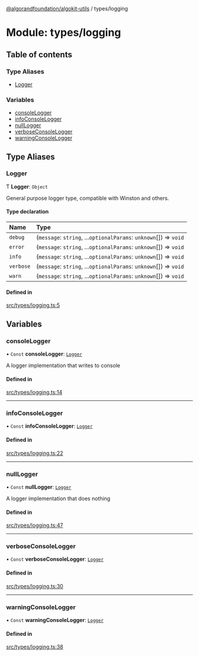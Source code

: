 [@algorandfoundation/algokit-utils](../README.md) / types/logging

# Module: types/logging

## Table of contents

### Type Aliases

- [Logger](types_logging.md#logger)

### Variables

- [consoleLogger](types_logging.md#consolelogger)
- [infoConsoleLogger](types_logging.md#infoconsolelogger)
- [nullLogger](types_logging.md#nulllogger)
- [verboseConsoleLogger](types_logging.md#verboseconsolelogger)
- [warningConsoleLogger](types_logging.md#warningconsolelogger)

## Type Aliases

### Logger

Ƭ **Logger**: `Object`

General purpose logger type, compatible with Winston and others.

#### Type declaration

| Name | Type |
| :------ | :------ |
| `debug` | (`message`: `string`, ...`optionalParams`: `unknown`[]) => `void` |
| `error` | (`message`: `string`, ...`optionalParams`: `unknown`[]) => `void` |
| `info` | (`message`: `string`, ...`optionalParams`: `unknown`[]) => `void` |
| `verbose` | (`message`: `string`, ...`optionalParams`: `unknown`[]) => `void` |
| `warn` | (`message`: `string`, ...`optionalParams`: `unknown`[]) => `void` |

#### Defined in

[src/types/logging.ts:5](https://github.com/lempira/algokit-utils-ts/blob/main/src/types/logging.ts#L5)

## Variables

### consoleLogger

• `Const` **consoleLogger**: [`Logger`](types_logging.md#logger)

A logger implementation that writes to console

#### Defined in

[src/types/logging.ts:14](https://github.com/lempira/algokit-utils-ts/blob/main/src/types/logging.ts#L14)

___

### infoConsoleLogger

• `Const` **infoConsoleLogger**: [`Logger`](types_logging.md#logger)

#### Defined in

[src/types/logging.ts:22](https://github.com/lempira/algokit-utils-ts/blob/main/src/types/logging.ts#L22)

___

### nullLogger

• `Const` **nullLogger**: [`Logger`](types_logging.md#logger)

A logger implementation that does nothing

#### Defined in

[src/types/logging.ts:47](https://github.com/lempira/algokit-utils-ts/blob/main/src/types/logging.ts#L47)

___

### verboseConsoleLogger

• `Const` **verboseConsoleLogger**: [`Logger`](types_logging.md#logger)

#### Defined in

[src/types/logging.ts:30](https://github.com/lempira/algokit-utils-ts/blob/main/src/types/logging.ts#L30)

___

### warningConsoleLogger

• `Const` **warningConsoleLogger**: [`Logger`](types_logging.md#logger)

#### Defined in

[src/types/logging.ts:38](https://github.com/lempira/algokit-utils-ts/blob/main/src/types/logging.ts#L38)

